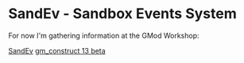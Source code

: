 # SandEv - Sandbox Events System

For now I'm gathering information at the GMod Workshop:

[SandEv](https://steamcommunity.com/sharedfiles/filedetails/?id=2908040257)
[gm_construct 13 beta](https://steamcommunity.com/sharedfiles/filedetails/?id=2553727051)
